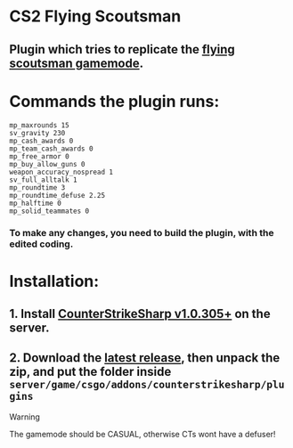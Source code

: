
# **CS2  Flying Scoutsman**

## Plugin which tries to replicate the [flying scoutsman gamemode](https://counterstrike.fandom.com/wiki/Flying_Scoutsman).

# Commands the plugin runs:
```
mp_maxrounds 15
sv_gravity 230
mp_cash_awards 0
mp_team_cash_awards 0
mp_free_armor 0
mp_buy_allow_guns 0
weapon_accuracy_nospread 1
sv_full_alltalk 1
mp_roundtime 3
mp_roundtime_defuse 2.25
mp_halftime 0
mp_solid_teammates 0
```
### To make any changes, you need to build the plugin, with the edited coding.

# Installation:
## 1. Install [CounterStrikeSharp v1.0.305+](https://github.com/roflmuffin/CounterStrikeSharp) on the server.
## 2. Download the [latest release](https://github.com/ProGamerXDP/CS2FlyingScoutsman/releases), then unpack the zip, and put the folder inside `server/game/csgo/addons/counterstrikesharp/plugins`


> [!WARNING]
> The gamemode should be CASUAL, otherwise CTs wont have a defuser!

